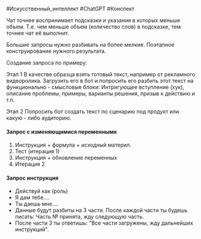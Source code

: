 #Искусственный_интеллект #ChatGPT #Конспект 

Чат точнее воспринимает подсказки и указания в которых меньше объем. Т.е. чем меньше объем (количество слов) в подсказке, тем точнее чат её выполнит.

Большие запросы нужно разбивать на более мелкие. Поэтапное конструирование нужного результата.

Создание запроса по примеру:

Этап 1
В качестве образца взять готовый текст, например от рекламного видеоролика.
Загрузить его в бот и попросить его разбить этот текст на функционально - смысловые блоки:
Интригующее вступление (хук), описание проблемы, примеры, варианты решения, призыв к действию и т.п.

Этап 2
Попросить бот создать текст по сценарию под продукт или какую - либо аудиторию.


#### Запрос с изменяющимися переменными
1. Инструкция + формула + исходный материл.
2. Тест (итерация 1)
3. Инструкция + обновление переменных
4. Итерация 2

#### Запрос инструкция
- Действуй как (роль)
- Я дам тебе....
- Ты даешь мне....
- Данные будут разбиты на 3 части. После каждой части ты будешь писать: Часть № принята, жду следующую часть.
- После части 3 ты ответишь: "Все части загружены, жду дальнейших инструкций".